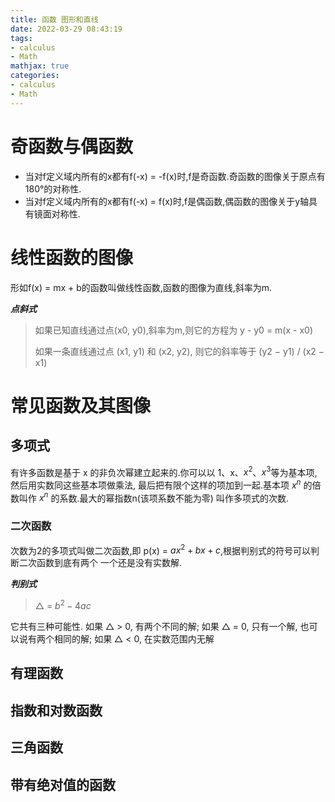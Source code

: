 ```yaml
---
title: 函数 图形和直线
date: 2022-03-29 08:43:19
tags:
- calculus
- Math
mathjax: true
categories:
- calculus
- Math
---
```


# 奇函数与偶函数
* 当对f定义域内所有的x都有f(-x) = -f(x)时,f是奇函数.奇函数的图像关于原点有180°的对称性.
* 当对f定义域内所有的x都有f(-x) = f(x)时,f是偶函数,偶函数的图像关于y轴具有镜面对称性.

# 线性函数的图像
形如f(x) = mx + b的函数叫做线性函数,函数的图像为直线,斜率为m.

 ***点斜式***
> 如果已知直线通过点(x0, y0),斜率为m,则它的方程为 y - y0 = m(x - x0)
> 
> 如果一条直线通过点 (x1, y1) 和 (x2, y2), 则它的斜率等于 (y2 − y1) / (x2 − x1)

# 常见函数及其图像

## 多项式
有许多函数是基于 x 的非负次幂建立起来的.你可以以 1、x、$x^2$、$x^3$等为基本项, 然后用实数同这些基本项做乘法, 最后把有限个这样的项加到一起.基本项 $x^n$ 的倍数叫作 $x^n$ 的系数.最大的幂指数n(该项系数不能为零) 叫作多项式的次数.

### 二次函数
次数为2的多项式叫做二次函数,即 p(x) = $ax^2 + bx + c$,根据判别式的符号可以判断二次函数到底有两个 一个还是没有实数解.

***判别式***
> $\bigtriangleup$ = $b^2 - 4ac$

它共有三种可能性. 如果 $\bigtriangleup$ > 0, 有两个不同的解; 如果 $\bigtriangleup$ = 0, 只有一个解, 也可以说有两个相同的解; 如果 $\bigtriangleup$ < 0, 在实数范围内无解

## 有理函数

## 指数和对数函数

## 三角函数

## 带有绝对值的函数